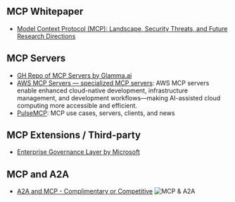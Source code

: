 ## MCP Whitepaper

- [Model Context Protocol (MCP): Landscape, Security Threats, and
Future Research Directions](https://arxiv.org/pdf/2503.23278v1)

## MCP Servers

- [GH Repo of MCP Servers by Glamma.ai](https://github.com/punkpeye/awesome-mcp-servers)
- [AWS MCP Servers — specialized MCP servers](https://github.com/awslabs/mcp/): AWS MCP servers enable enhanced cloud-native development, infrastructure management, and development workflows—making AI-assisted cloud computing more accessible and efficient.
- [PulseMCP](https://www.pulsemcp.com/): MCP use cases, servers, clients, and news

## MCP Extensions / Third-party

- [Enterprise Governance Layer by Microsoft](https://github.com/ithena-one/mcp-governance-sdk)

## MCP and A2A

- [A2A and MCP - Complimentary or Competitive](https://www.newsletter.swirlai.com/p/mcp-vs-a2a-friends-or-foes)
![MCP & A2A](https://substackcdn.com/image/fetch/f_auto,q_auto:good,fl_progressive:steep/https%3A%2F%2Fsubstack-post-media.s3.amazonaws.com%2Fpublic%2Fimages%2Fc280dcb8-4359-42d2-bcfb-557faa4884c7_2023x1854.png)